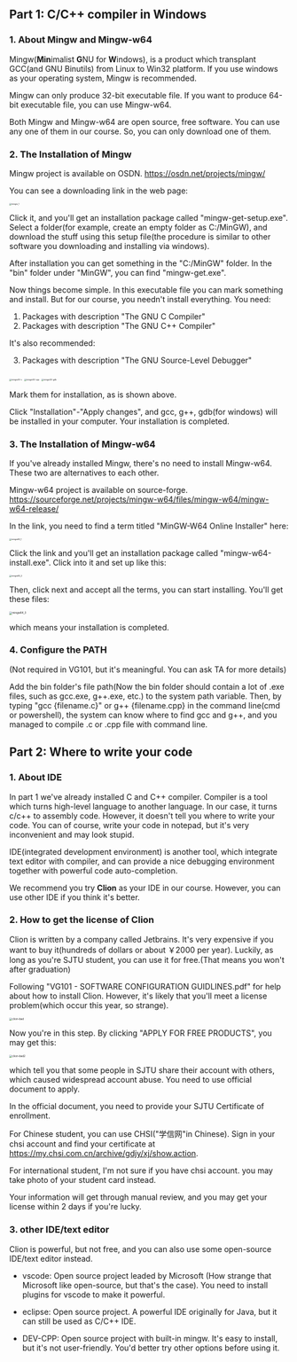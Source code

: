 ## Part 1: C/C++ compiler in Windows

### 1. About Mingw and Mingw-w64

Mingw(**Min**imalist **G**NU for **W**indows), is a product which transplant GCC(and GNU Binutils) from Linux to Win32 platform.  If you use windows as your operating system, Mingw is recommended.

Mingw can only produce 32-bit executable file. If you want to produce 64-bit executable file, you can use Mingw-w64. 

Both Mingw and Mingw-w64 are open source, free software. You can use any one of them in our course. So, you can only download one of them.



### 2. The Installation of Mingw

Mingw project is available on OSDN. https://osdn.net/projects/mingw/

You can see a downloading link in the web page: 



<img src="asset\mingw_1.jpg" alt="mingw_1" style="zoom:25%;" />

Click it, and you'll get an installation package called "mingw-get-setup.exe". Select a folder(for example, create an empty folder as C:/MinGW), and download the stuff using this setup file(the procedure is similar to other software you downloading and installing via windows).

After installation you can get something in the "C:/MinGW" folder. In the "bin" folder under "MinGW", you can find "mingw-get.exe". 

Now things become simple. In this executable file you can mark something and install. But for our course, you needn't install everything. You need:

1. Packages with description "The GNU C Compiler"
2. Packages with description "The GNU C++ Compiler"

It's also recommended:

3. Packages with description "The GNU Source-Level Debugger"

<img src="asset\mingw32-c.jpg" alt="mingw32-c" style="zoom:25%;" />

<img src="asset\mingw32-cpp.jpg" alt="mingw32-cpp" style="zoom:25%;" />

<img src="asset\mingw32-gdb.jpg" alt="mingw32-gdb" style="zoom:25%;" />

Mark them for installation, as is shown above.

Click "Installation"-"Apply changes", and gcc, g++, gdb(for windows) will be installed in your computer. Your installation is completed.



### 3. The Installation of Mingw-w64

If you've already installed Mingw, there's no need to install Mingw-w64. These two are alternatives to each other.

Mingw-w64 project is available on source-forge. https://sourceforge.net/projects/mingw-w64/files/mingw-w64/mingw-w64-release/

In the link, you need to find a term titled "MinGW-W64 Online Installer" here:

<img src="asset\mingw64_1.jpg" alt="mingw64_1" style="zoom:25%;" />

Click the link and you'll get an installation package called "mingw-w64-install.exe". Click into it and set up like this: 

<img src="asset\mingw64_2.jpg" alt="mingw64_2" style="zoom:25%;" />

Then, click next and accept all the terms, you can start installing. You'll get these files:

<img src="asset\mingw64_3.jpg" alt="mingw64_3" style="zoom: 33%;" />

which means your installation is completed.



### 4. Configure the PATH

(Not required in VG101, but it's meaningful. You can ask TA for more details)

Add the bin folder's file path(Now the bin folder should contain a lot of .exe files, such as gcc.exe, g++.exe, etc.) to the system path variable. Then, by typing "gcc {filename.c}" or g++ {filename.cpp} in the command line(cmd or powershell), the system can know where to find gcc and g++, and you managed to compile .c or .cpp file with command line.



## Part 2: Where to write your code

### 1. About IDE

In part 1 we've already installed C and C++ compiler. Compiler is a tool which turns high-level language to another language. In our case, it turns c/c++ to assembly code. However, it doesn't tell you where to write your code. You can of course, write your code in notepad, but it's very inconvenient and may look stupid.

IDE(integrated development environment) is another tool, which integrate text editor with compiler, and can provide a nice debugging environment together with powerful code auto-completion.

We recommend you try **Clion** as your IDE in our course. However, you can use other IDE if you think it's better.

### 2. How to get the license of Clion

Clion is written by a company called Jetbrains. It's very expensive if you want to buy it(hundreds of dollars or about ￥2000 per year). Luckily, as long as you're SJTU student, you can use it for free.(That means you won't after graduation)

Following "VG101 - SOFTWARE CONFIGURATION GUIDLINES.pdf" for help about how to install Clion. However, it's likely that you'll meet a license problem(which occur this year, so strange).



<img src="asset\clion-bad.jpg" alt="clion-bad" style="zoom:33%;" />

Now you're in this step. By clicking "APPLY FOR FREE PRODUCTS", you may get this:

<img src="asset\clion-bad2.jpg" alt="clion-bad2" style="zoom:33%;" />

which tell you that some people in SJTU share their account with others, which caused widespread account abuse. You need to use official document to apply.

In the official document, you need to provide your SJTU Certificate of enrollment. 

For Chinese student, you can use CHSI("学信网"in Chinese). Sign in your chsi account and find your certificate at https://my.chsi.com.cn/archive/gdjy/xj/show.action.

For international student, I'm not sure if you have chsi account. you may take photo of your student card instead.

Your information will get through manual review, and you may get your license within 2 days if you're lucky.

### 3. other IDE/text editor

Clion is powerful, but not free, and you can also use some open-source IDE/text editor instead.

- vscode: Open source project leaded by Microsoft (How strange that Microsoft like open-source, but that's the case). You need to install plugins for vscode to make it powerful.

- eclipse: Open source project. A powerful IDE originally for Java, but it can still be used as C/C++ IDE.

- DEV-CPP: Open source project with built-in mingw. It's easy to install, but it's not user-friendly. You'd better try other options before using it.

  
